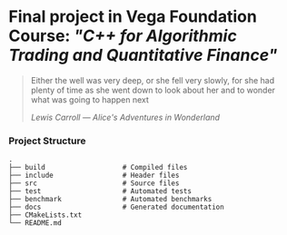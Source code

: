 # Final project in **Vega Foundation** Course: *"C++ for Algorithmic Trading and Quantitative Finance"*
> Either the well was very deep, or she fell very slowly, for she had plenty of time as she went down to look about her and to wonder what was going to happen next
>
> <cite>Lewis Carroll — Alice's Adventures in Wonderland</cite>

### Project Structure

    .
    ├── build                   # Compiled files 
    ├── include                 # Header files
    ├── src                     # Source files 
    ├── test                    # Automated tests
    ├── benchmark               # Automated benchmarks
    ├── docs                    # Generated documentation
    ├── CMakeLists.txt
    └── README.md           
